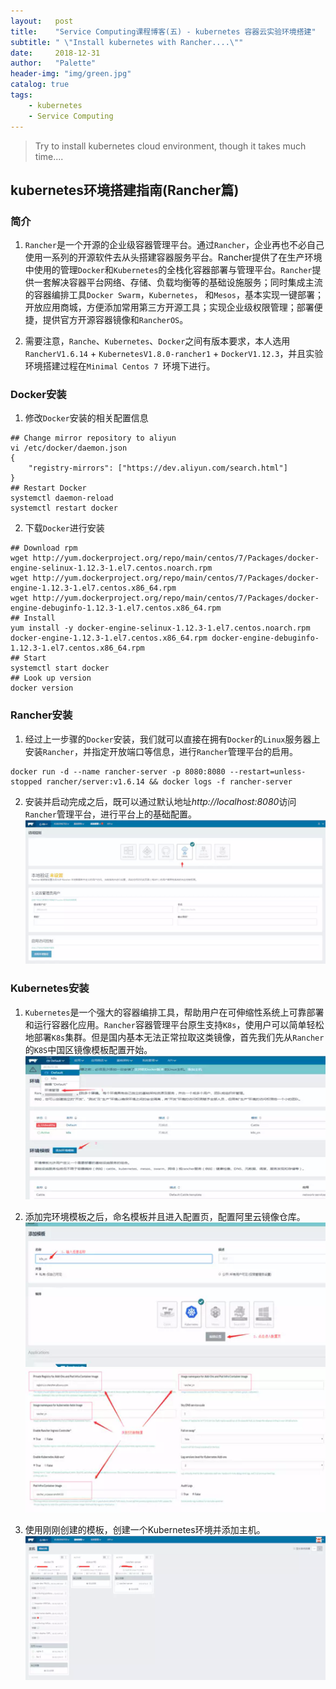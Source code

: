 ```yaml
---
layout:   post
title:    "Service Computing课程博客(五) - kubernetes 容器云实验环境搭建"
subtitle: " \"Install kubernetes with Rancher....\""
date:     2018-12-31
author:   "Palette"
header-img: "img/green.jpg"
catalog: true
tags:
    - kubernetes
    - Service Computing
---
```


> Try to install kubernetes cloud environment, though it takes much time....

## kubernetes环境搭建指南(Rancher篇)

### 简介
1. `Rancher`是一个开源的企业级容器管理平台。通过`Rancher`，企业再也不必自己使用一系列的开源软件去从头搭建容器服务平台。Rancher提供了在生产环境中使用的管理`Docker`和`Kubernetes`的全栈化容器部署与管理平台。`Rancher`提供一套解决容器平台网络、存储、负载均衡等的基础设施服务；同时集成主流的容器编排工具`Docker Swarm`，`Kubernetes`， 和`Mesos`，基本实现一键部署；开放应用商城，方便添加常用第三方开源工具；实现企业级权限管理；部署便捷，提供官方开源容器镜像和`RancherOS`。

2. 需要注意，`Ranche`、`Kubernetes`、`Docker`之间有版本要求，本人选用`RancherV1.6.14` + `KubernetesV1.8.0-rancher1` + `DockerV1.12.3`，并且实验环境搭建过程在`Minimal Centos 7 `环境下进行。


### Docker安装
1. 修改`Docker`安装的相关配置信息
```
## Change mirror repository to aliyun
vi /etc/docker/daemon.json 
{ 
    "registry-mirrors": ["https://dev.aliyun.com/search.html"] 
}
## Restart Docker
systemctl daemon-reload 
systemctl restart docker
```

2. 下载`Docker`进行安装
```
## Download rpm
wget http://yum.dockerproject.org/repo/main/centos/7/Packages/docker-engine-selinux-1.12.3-1.el7.centos.noarch.rpm 
wget http://yum.dockerproject.org/repo/main/centos/7/Packages/docker-engine-1.12.3-1.el7.centos.x86_64.rpm 
wget http://yum.dockerproject.org/repo/main/centos/7/Packages/docker-engine-debuginfo-1.12.3-1.el7.centos.x86_64.rpm
## Install
yum install -y docker-engine-selinux-1.12.3-1.el7.centos.noarch.rpm docker-engine-1.12.3-1.el7.centos.x86_64.rpm docker-engine-debuginfo-1.12.3-1.el7.centos.x86_64.rpm
## Start
systemctl start docker
## Look up version
docker version
```


### Rancher安装
1. 经过上一步骤的`Docker`安装，我们就可以直接在拥有`Docker`的`Linux`服务器上安装`Rancher`，并指定开放端口等信息，进行`Rancher`管理平台的启用。
```
docker run -d --name rancher-server -p 8080:8080 --restart=unless-stopped rancher/server:v1.6.14 && docker logs -f rancher-server
```

2. 安装并启动完成之后，既可以通过默认地址*http://localhost:8080*访问`Rancher`管理平台，进行平台上的基础配置。
![img](/img/Service_Computing_blogs/1.bmp)


### Kubernetes安装
1. `Kubernetes`是一个强大的容器编排工具，帮助用户在可伸缩性系统上可靠部署和运行容器化应用。`Rancher`容器管理平台原生支持`K8s`，使用户可以简单轻松地部署`K8s`集群。但是国内基本无法正常拉取这类镜像，首先我们先从`Rancher`的`K8S`中国区镜像模板配置开始。
![img](/img/Service_Computing_blogs/2.bmp)

2. 添加完环境模板之后，命名模板并且进入配置页，配置阿里云镜像仓库。
![img](/img/Service_Computing_blogs/3.bmp)
![img](/img/Service_Computing_blogs/4.bmp)

3. 使用刚刚创建的模板，创建一个Kubernetes环境并添加主机。
![img](/img/Service_Computing_blogs/6.bmp)